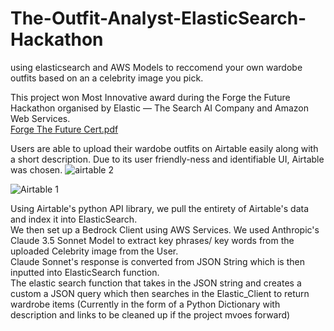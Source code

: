 # The-Outfit-Analyst-ElasticSearch-Hackathon
using elasticsearch and AWS Models to reccomend your own wardobe outfits based on an a celebrity image you pick.

This project won Most Innovative award during the Forge the Future Hackathon organised by Elastic — The Search AI Company and Amazon Web Services.  
[Forge The Future Cert.pdf](https://github.com/user-attachments/files/19066764/Forge.The.Future.Cert.pdf)  


Users are able to upload their wardobe outfits on Airtable easily along with a short description. Due to its user friendly-ness and identifiable UI, Airtable was chosen.
![airtable 2](https://github.com/user-attachments/assets/968c06b3-595b-4128-99cc-d700cd439cf3)

![Airtable 1](https://github.com/user-attachments/assets/532b8f21-490b-4055-8938-bc63339ca9e1)  

Using Airtable's python API library, we pull the entirety of Airtable's data and index it into ElasticSearch.  
We then set up a Bedrock Client using AWS Services. We used Anthropic's Claude 3.5 Sonnet Model to extract key phrases/ key words from the uploaded Celebrity image from the User.  
Claude Sonnet's response is converted from JSON String which is then inputted into ElasticSearch function.  
The elastic search function that takes in the JSON string and creates a custom a JSON query which then searches in the Elastic_Client to return wardrobe items (Currently in the form of a Python Dictionary with description and links to be cleaned up if the project mvoes forward)
